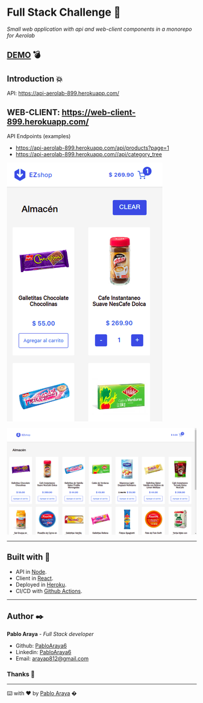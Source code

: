 # Full Stack Challenge 🚀
_Small web application with api and web-client components in a monorepo for Aerolab_
## [DEMO](https://web-client-899.herokuapp.com/) 💣

## Introduction 💥

API: https://api-aerolab-899.herokuapp.com/

WEB-CLIENT: https://web-client-899.herokuapp.com/
---
API Endpoints (examples)
* https://api-aerolab-899.herokuapp.com/api/products?page=1
* https://api-aerolab-899.herokuapp.com//api/category_tree


![Mobile version](https://github.com/PabloAraya6/aerolab-challenge/blob/main/mobile-capture.png?raw=true)


![Desktop version](https://github.com/PabloAraya6/aerolab-challenge/blob/main/desktop-capture.png?raw=true)

---
##  Built with 🔧 ​

* API in [Node](https://nodejs.org/).
* Client in [React](https://reactjs.org/).
* Deployed in [Heroku](https://www.heroku.com).
* CI/CD with [Github Actions](https://github.com/features/actions).

---

##  Author ✒️ 


**Pablo Araya** - *Full Stack developer*

* Github: [PabloAraya6](https://github.com/PabloAraya6)
* Linkedin: [PabloAraya6](https://www.linkedin.com/in/pabloaraya6/)
* Email: [arayap812@gmail.com](mailto:arayap812@gmail.com)


###  Thanks 🎁
---
⌨️ with ❤️ by [Pablo Araya](https://github.com/PabloAraya6) �
